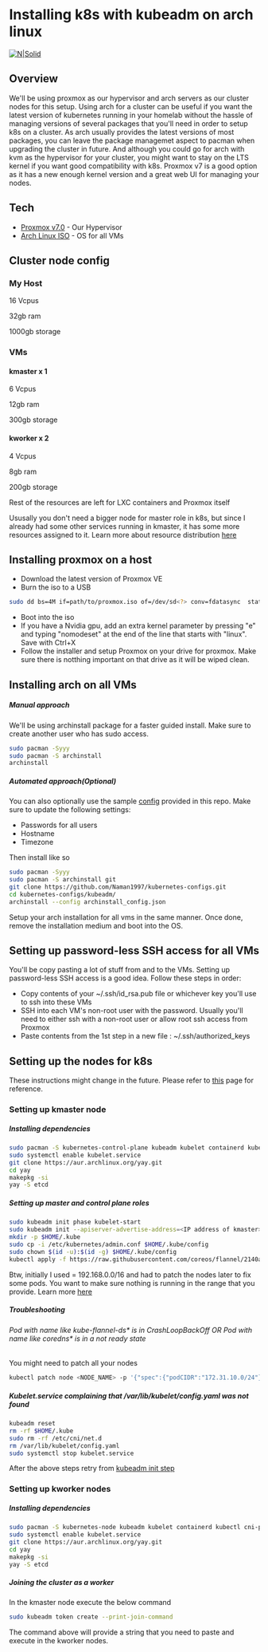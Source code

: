 # Installing k8s with kubeadm on arch linux

[![N|Solid](https://encrypted-tbn0.gstatic.com/images?q=tbn:ANd9GcSusgjRl2BRNe91vYfgu_Ely7ZAADZBK8iZLiszj8mCNUiWGMh6-UCZZTGr92BsxKrK7oA&usqp=CAU)](https://kubernetes.io/docs/reference/setup-tools/kubeadm/)

## Overview
We'll be using proxmox as our hypervisor and arch servers as our cluster nodes for this setup. Using arch for a cluster can be useful if you want the latest version of kubernetes running in your homelab without the hassle of managing versions of several packages that you'll need in order to setup k8s on a cluster. As arch usually provides the latest versions of most packages, you can leave the package managemet aspect to pacman when upgrading the cluster in future.
And although you could go for arch with kvm as the hypervisor for your cluster, you might want to stay on the LTS kernel if you want good compatibility  with k8s. Proxmox v7 is a good option as it has a new enough kernel version and a great web UI for managing your nodes.

## Tech

- [Proxmox v7.0](https://www.proxmox.com/en/downloads/category/iso-images-pve) - Our Hypervisor
- [Arch Linux ISO](https://archlinux.org/download/) - OS for all VMs

## Cluster node config
### My Host
16 Vcpus

32gb ram

1000gb storage

### VMs
#### kmaster x 1 
6 Vcpus

12gb ram

300gb storage

#### kworker x 2 
4 Vcpus

8gb ram

200gb storage

Rest of the resources are left for LXC containers and Proxmox itself

Ususally you don't need a bigger node for master role in k8s, but since I already had some other services running in kmaster, it has some more resources assigned to it.
Learn more about resource distribution [here](https://learnk8s.io/kubernetes-node-size)

## Installing proxmox on a host
- Download the latest version of Proxmox VE
- Burn the iso to a USB
```sh
sudo dd bs=4M if=path/to/proxmox.iso of=/dev/sd<?> conv=fdatasync  status=progress
```
- Boot into the iso
- If you have a Nvidia gpu, add an extra kernel parameter by pressing "e" and typing "nomodeset" at the end of the line that starts with "linux". Save with Ctrl+X
- Follow the installer and setup Proxmox on your drive for proxmox. Make sure there is notthing important on that drive as it will be wiped clean.

## Installing arch on all VMs

##### Manual approach
We'll be using archinstall package for a faster guided install. Make sure to create another user who has sudo access.
```sh
sudo pacman -Syyy
sudo pacman -S archinstall
archinstall
```

##### Automated approach(Optional)
You can also optionally use the sample [config](https://raw.githubusercontent.com/Naman1997/kubernetes-configs/master/kubeadm/archinstall_config.json) provided in this repo. Make sure to update the following settings:
 - Passwords for all users
 - Hostname
 - Timezone

Then install like so
```sh
sudo pacman -Syyy
sudo pacman -S archinstall git
git clone https://github.com/Naman1997/kubernetes-configs.git
cd kubernetes-configs/kubeadm/
archinstall --config archinstall_config.json
```


Setup your arch installation for all vms in the same manner. Once done, remove the installation medium and boot into the OS.

## Setting up password-less SSH access for all VMs
You'll be copy pasting a lot of stuff from and to the VMs. Setting up password-less SSH access is a good idea.
Follow these steps in order:
 - Copy contents of your ~/.ssh/id_rsa.pub file or whichever key you'll use to ssh into these VMs
 - SSH into each VM's non-root user with the password. Usually you'll need to either ssh with a non-root user or allow root ssh access from Proxmox
 - Paste contents from the 1st step in a new file : ~/.ssh/authorized_keys
## Setting up the nodes for k8s
These instructions might change in the future. Please refer to [this](https://wiki.archlinux.org/title/Kubernetes) page for reference.
### Setting up kmaster node

##### Installing dependencies
```sh
sudo pacman -S kubernetes-control-plane kubeadm kubelet containerd kubectl cni-plugins git lxd docker vi vim
sudo systemctl enable kubelet.service
git clone https://aur.archlinux.org/yay.git
cd yay
makepkg -si
yay -S etcd
```

##### Setting up master and control plane roles
```sh
sudo kubeadm init phase kubelet-start
sudo kubeadm init --apiserver-advertise-address=<IP address of kmaster> --pod-network-cidr=<CIDR range>
mkdir -p $HOME/.kube
sudo cp -i /etc/kubernetes/admin.conf $HOME/.kube/config
sudo chown $(id -u):$(id -g) $HOME/.kube/config
kubectl apply -f https://raw.githubusercontent.com/coreos/flannel/2140ac876ef134e0ed5af15c65e414cf26827915/Documentation/kube-flannel.yml
```
Btw, initially I used <CIDR range> = 192.168.0.0/16 and had to patch the nodes later to fix some pods. You want to make sure nothing is running in the range that you provide.
Learn more [here](https://stackoverflow.com/a/58618952/9931915)

##### Troubleshooting

###### Pod with name like kube-flannel-ds* is in CrashLoopBackOff OR Pod with name like coredns* is in a not ready state
You might need to patch all your nodes
```sh
kubectl patch node <NODE_NAME> -p '{"spec":{"podCIDR":"172.31.10.0/24"}}'
```

##### Kubelet.service complaining that /var/lib/kubelet/config.yaml was not found
```sh
kubeadm reset
rm -rf $HOME/.kube
sudo rm -rf /etc/cni/net.d
rm /var/lib/kubelet/config.yaml
sudo systemctl stop kubelet.service
```
After the above steps retry from [kubeadm init step](https://github.com/Naman1997/kubernetes-configs/blob/master/kubeadm/README.md#setting-up-master-and-control-plane-roles)

### Setting up kworker nodes

##### Installing dependencies
```sh
sudo pacman -S kubernetes-node kubeadm kubelet containerd kubectl cni-plugins git lxd docker vi vim
sudo systemctl enable kubelet.service
git clone https://aur.archlinux.org/yay.git
cd yay
makepkg -si
yay -S etcd
```

##### Joining the cluster as a worker
In the kmaster node execute the below command
```sh
sudo kubeadm token create --print-join-command
```
The command above will provide a string that you need to paste and execute in the kworker nodes.
